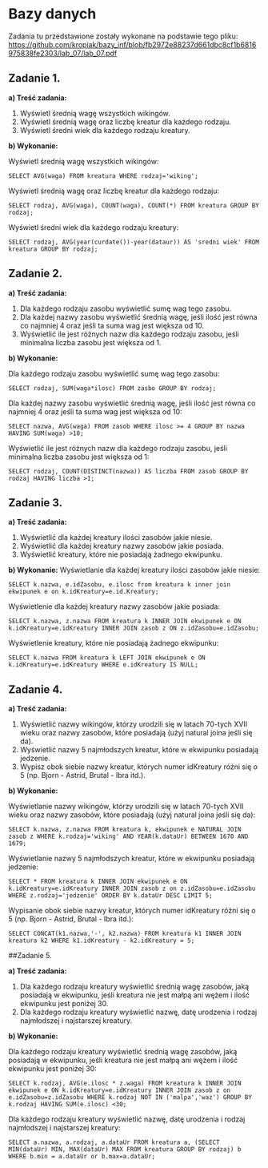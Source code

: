 # Bazy danych

Zadania tu przedstawione zostały wykonane na podstawie tego pliku: 
https://github.com/kropiak/bazy_inf/blob/fb2972e88237d661dbc8cf1b6816975838fe2303/lab_07/lab_07.pdf

##  Zadanie 1.

**a) Treść zadania:**

1. Wyświetl średnią wagę wszystkich wikingów.
2. Wyświetl średnią wagę oraz liczbę kreatur dla każdego rodzaju.
3. Wyświetl średni wiek dla każdego rodzaju kreatury.

**b) Wykonanie:**

Wyświetl średnią wagę wszystkich wikingów:
~~~~mysql
SELECT AVG(waga) FROM kreatura WHERE rodzaj='wiking';
~~~~
Wyświetl średnią wagę oraz liczbę kreatur dla każdego rodzaju:
~~~~mysql
SELECT rodzaj, AVG(waga), COUNT(waga), COUNT(*) FROM kreatura GROUP BY rodzaj;
~~~~
Wyświetl średni wiek dla każdego rodzaju kreatury:
~~~~mysql
SELECT rodzaj, AVG(year(curdate())-year(dataur)) AS 'sredni wiek' FROM kreatura GROUP BY rodzaj;
~~~~

## Zadanie 2.

**a) Treść zadania:**

1. Dla każdego rodzaju zasobu wyświetlić sumę wag tego zasobu.
2. Dla każdej nazwy zasobu wyświetlić średnią wagę, jeśli ilość jest równa co najmniej 4 oraz
jeśli ta suma wag jest większa od 10.
3. Wyświetlić ile jest różnych nazw dla każdego rodzaju zasobu, jeśli minimalna liczba zasobu
jest większa od 1.

**b) Wykonanie:**

Dla każdego rodzaju zasobu wyświetlić sumę wag tego zasobu:
~~~~mysql
SELECT rodzaj, SUM(waga*ilosc) FROM zasbo GROUP BY rodzaj;
~~~~
Dla każdej nazwy zasobu wyświetlić średnią wagę, jeśli ilość jest równa co najmniej 4 oraz
jeśli ta suma wag jest większa od 10:
~~~~mysql
SELECT nazwa, AVG(waga) FROM zasob WHERE ilosc >= 4 GROUP BY nazwa HAVING SUM(waga) >10;
~~~~
Wyświetlić ile jest różnych nazw dla każdego rodzaju zasobu, jeśli minimalna liczba zasobu
jest większa od 1:
~~~~mysql
SELECT rodzaj, COUNT(DISTINCT(nazwa)) AS liczba FROM zasob GROUP BY rodzaj HAVING liczba >1;
~~~~

## Zadanie 3.

**a) Treść zadania:**

1. Wyświetlić dla każdej kreatury ilości zasobów jakie niesie.
2. Wyświetlić dla każdej kreatury nazwy zasobów jakie posiada.
3. Wyświetlić kreatury, które nie posiadają żadnego ekwipunku.

**b) Wykonanie:**
Wyświetlanie dla każdej kreatury ilości zasobów jakie niesie:
~~~~mysql
SELECT k.nazwa, e.idZasobu, e.ilosc from kreatura k inner join ekwipunek e on k.idKreatury=e.id.Kreatury;
~~~~
Wyświetlenie dla każdej kreatury nazwy zasobów jakie posiada:
~~~~mysql
SELECT k.nazwa, z.nazwa FROM kreatura k INNER JOIN ekwipunek e ON k.idKreatury=e.idKreatury INNER JOIN zasob z ON z.idZasobu=e.idZasobu;
~~~~
Wyświetlenie kreatury, które nie posiadają żadnego ekwipunku:
~~~~mysql
SELECT k.nazwa FROM kreatura k LEFT JOIN ekwipunek e ON k.idKreatury=e.idKreatury WHERE e.idKreatury IS NULL;
~~~~
## Zadanie 4.

**a) Treść zadania:**

1. Wyświetlić nazwy wikingów, którzy urodzili się w latach 70-tych XVII wieku oraz nazwy
zasobów, które posiadają (użyj natural joina jeśli się da).
2. Wyświetlić nazwy 5 najmłodszych kreatur, które w ekwipunku posiadają jedzenie.
3. Wypisz obok siebie nazwy kreatur, których numer idKreatury różni się o 5 (np. Bjorn - Astrid, Brutal - Ibra itd.).

**b) Wykonanie:**

Wyświetlanie nazwy wikingów, którzy urodzili się w latach 70-tych XVII wieku oraz nazwy
zasobów, które posiadają (użyj natural joina jeśli się da):
~~~~mysql
SELECT k.nazwa, z.nazwa FROM kreatura k, ekwipunek e NATURAL JOIN zasob z WHERE k.rodzaj='wiking' AND YEAR(k.dataUr) BETWEEN 1670 AND 1679;
~~~~
Wyświetlanie nazwy 5 najmłodszych kreatur, które w ekwipunku posiadają jedzenie:
~~~~mysql
SELECT * FROM kreatura k INNER JOIN ekwipunek e ON k.idKreatury=e.idKreatury INNER JOIN zasob z on z.idZasobu=e.idZasobu WHERE z.rodzaj='jedzenie' ORDER BY k.dataUr DESC LIMIT 5;
~~~~
Wypisanie obok siebie nazwy kreatur, których numer idKreatury różni się o 5 (np. Bjorn - Astrid, Brutal - Ibra itd.):
~~~~mysql
SELECT CONCAT(k1.nazwa,'-', k2.nazwa) FROM kreatura k1 INNER JOIN kreatura k2 WHERE k1.idKreatury - k2.idKreatury = 5;
~~~~

##Zadanie 5.

**a) Treść zadania:**

1. Dla każdego rodzaju kreatury wyświetlić średnią wagę zasobów, jaką posiadają w ekwipunku,
jeśli kreatura nie jest małpą ani wężem i ilość ekwipunku jest poniżej 30.
2. Dla każdego rodzaju kreatury wyświetlić nazwę, datę urodzenia i rodzaj najmłodszej i
najstarszej kreatury.

**b) Wykonanie:**

Dla każdego rodzaju kreatury wyświetlić średnią wagę zasobów, jaką posiadają w ekwipunku,
jeśli kreatura nie jest małpą ani wężem i ilość ekwipunku jest poniżej 30:
~~~~mysql
SELECT k.rodzaj, AVG(e.ilosc * z.waga) FROM kreatura k INNER JOIN ekwipunek e ON k.idKreatury=e.idKreatury INNER JOIN zasob z on e.idZasobu=z.idZasobu WHERE k.rodzaj NOT IN ('malpa','waz') GROUP BY k.rodzaj HAVING SUM(e.ilosc) <30;
~~~~
Dla każdego rodzaju kreatury wyświetlić nazwę, datę urodzenia i rodzaj najmłodszej i
najstarszej kreatury:
~~~~mysql
SELECT a.nazwa, a.rodzaj, a.dataUr FROM kreatura a, (SELECT MIN(dataUr) MIN, MAX(dataUr) MAX FROM kreatura GROUP BY rodzaj) b WHERE b.min = a.dataUr or b.max=a.dataUr;
~~~~
